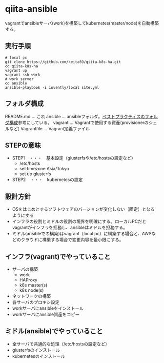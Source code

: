 # qiita-ansible
vagrantでansibleサーバ(work)を構築してkubernetes(master/node)を自動構築する。

## 実行手順
```
# local pc
git clone https://github.com/keita69/qiita-k8s-ha.git
cd qiita-k8s-ha
vagrant up
vagrant ssh work
# work server
cd ansible
ansible-playbook -i invently/local site.yml
```

## フォルダ構成
README.md … これ
ansible … ansibleフォルダ。[ベストプラクティスのフォルダ構成](https://docs.ansible.com/ansible/latest/user_guide/playbooks_best_practices.html#id12)参考にしている。
vagrant … Vagrantで使用する資産(provisionerのシェルなど)
Vagrantfile … Vagrant定義ファイル

## STEPの意味
* STEP1　・・・　基本設定（glusterfsや/etc/hostsの設定など）
  * /etc/hosts
  * set timezone Asia/Tokyo
  * set up glusterfs
* STEP2　・・・　kubernetesの設定

## 設計方針
* OSをはじめとするソフトウェアのバージョンが変化しない（固定）となるようにする
* インフラの役割とミドルの役割の境界を明確にする。ローカルPCだとvagrantがインフラを担務し、ansibleはミドルを担務する。
* ミドル(ansibleでの構築)はvagrant（local pc）に構築する場合と、AWSなどのクラウドに構築する場合で変更内容を最小限にする。

## インフラ(vagrant)でやっていること
* サーバの構築
  * work
  * HAProxy
  * k8s master(s)
  * k8s node(s)
* ネットワークの構築
* 各サーバのプロキシ設定
* workサーバにansibleをインストール
* workサーバにansible資産をコピー

## ミドル(ansible)でやっていること
* 全サーバで共通的な処理（/etc/hostsの設定など）
* glusterfsのインストール
* kubernetesのインストール
